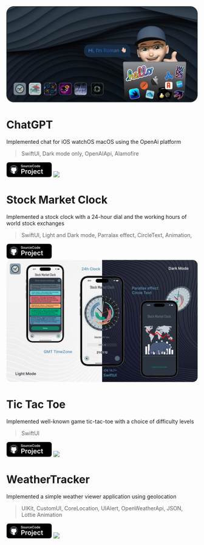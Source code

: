 <img src="images/github.png">


# ChatGPT
Implemented chat for iOS watchOS macOS using the OpenAi platform

> SwiftUI, Dark mode only, OpenAIApi, Alamofire

<a href="https://github.com/glbrom/ChatGPT"><img src="images/iconPrjct.svg" width="120"></a>
<img src="images/ChatGPT.png">


# Stock Market Clock
Implemented a stock clock with a 24-hour dial and the working hours of world stock exchanges

> SwiftUI, Light and Dark mode, Parralax effect, CircleText, Animation, 

<a href="https://github.com/glbrom/StockMarketClock"><img src="images/iconPrjct.svg" width="120"></a>
<img src="images/MarketClock.png">


# Tic Tac Toe
Implemented well-known game tic-tac-toe with a choice of difficulty levels

> SwiftUI  

<a href="https://github.com/glbrom/Tic-Tac-Toe"><img src="images/iconPrjct.svg" width="120"></a>
<img src="images/XO.png">


# WeatherTracker
Implemented a simple weather viewer application using geolocation

> UIKit, CustomUI, CoreLocation, UIAlert, OpenWeatherApi, JSON, Lottie Animation

<a href="https://github.com/glbrom/WeatherTrackerUIKit"><img src="images/iconPrjct.svg" width="120"></a>
<img src="images/WeatherApp.png">

